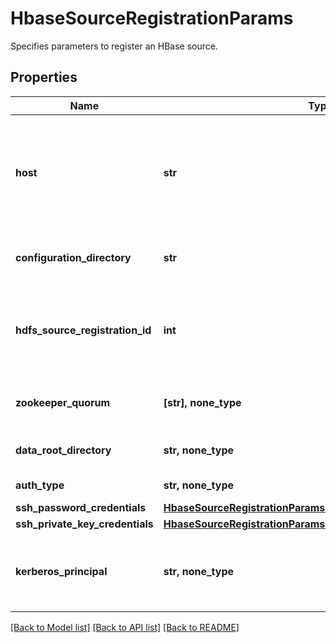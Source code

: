 # HbaseSourceRegistrationParams

Specifies parameters to register an HBase source.

## Properties
Name | Type | Description | Notes
------------ | ------------- | ------------- | -------------
**host** | **str** | IP or hostname of any host from which the HBase configuration file hbase-site.xml can be read. | 
**configuration_directory** | **str** | The directory containing the hbase-site.xml. | 
**hdfs_source_registration_id** | **int** | Protection Source registration id of the HDFS on which this HBase is running. | 
**zookeeper_quorum** | **[str], none_type** | The &#39;Zookeeper Quorum&#39; for this HBase. | [optional] [readonly] 
**data_root_directory** | **str, none_type** | The &#39;Data root directory&#39; for this HBase. | [optional] [readonly] 
**auth_type** | **str, none_type** | Authentication type. | [optional] [readonly] 
**ssh_password_credentials** | [**HbaseSourceRegistrationParamsAllOfSshPasswordCredentials**](HbaseSourceRegistrationParamsAllOfSshPasswordCredentials.md) |  | [optional] 
**ssh_private_key_credentials** | [**HbaseSourceRegistrationParamsAllOfSshPrivateKeyCredentials**](HbaseSourceRegistrationParamsAllOfSshPrivateKeyCredentials.md) |  | [optional] 
**kerberos_principal** | **str, none_type** | The kerberos principal to be used to connect to this Hbase source. | [optional] 

[[Back to Model list]](../README.md#documentation-for-models) [[Back to API list]](../README.md#documentation-for-api-endpoints) [[Back to README]](../README.md)



